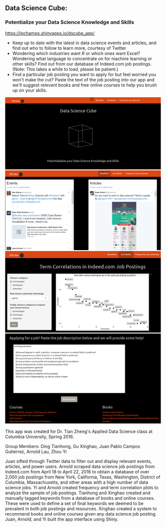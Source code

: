 ## Data Science Cube:
### Potentialize your Data Science Knowledge and Skills

https://jpchamps.shinyapps.io/dscube_app/

- Keep up to date with the latest in data science events and articles, and find out who to follow to learn more, courtesy of Twitter  
- Wondering which industries want R or which ones want Excel? Wondering what language to concentrate on for machine learning or other skills? Find out from our database of Indeed.com job postings. (Note: This takes a while to load, please be patient.)  
- Find a particular job posting you want to apply for but feel worried you won't make the cut? Paste the text of the job posting into our app and we'll suggest relevant books and free online courses to help you brush up on your skills.  

![screenshot](/figs/dscubefront.PNG)
![screenshot](/figs/dscubenewsfeed.PNG)
![screenshot](/figs/dscubejobmarket.PNG)
![screenshot](/figs/dscuberecomm.PNG)

This app was created for Dr. Tian Zheng's Applied Data Science class at Columbia University, Spring 2016.  

Group Members: Ding Tianhong, Gu Xinghao, Juan Pablo Campos Gutierrez, Arnold Lau, Zhou Yi

Juan sifted through Twitter data to filter out and display relevant events, articles, and power users. Arnold scraped data science job postings from Indeed.com from April 18 to April 22, 2016 to obtain a database of over 2,000 job postings from New York, California, Texas, Washington, District of Columbia, Massachusetts, and other areas with a high number of data science jobs. Yi and Arnold created frequency and term correlation plots to analyze the sample of job postings. Tianhong and Xinghao created and manually tagged keywords from a database of books and online courses. These were used to define a set of final keywords we deemed to be prevalent in both job postings and resources. Xinghao created a system to recommend books and online courses given any data science job posting. Juan, Arnold, and Yi built the app interface using Shiny.
